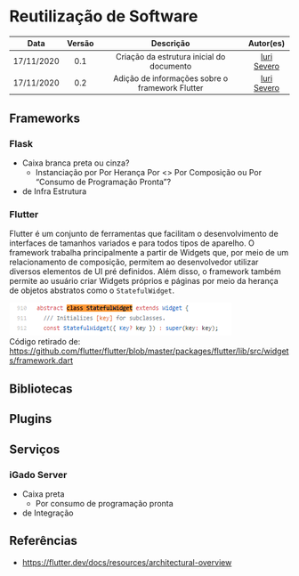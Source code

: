 # Reutilização de Software

|    Data    | Versão |                Descrição                |                     Autor(es)                     |
| :--------: | :----: | :-------------------------------------: | :-------------------------------------------: |
| 17/11/2020 | 0.1 | Criação da estrutura inicial do documento | [Iuri Severo](https://github.com/iurisevero) |
| 17/11/2020 | 0.2 | Adição de informações sobre o framework Flutter | [Iuri Severo](https://github.com/iurisevero) |

## Frameworks

### Flask
* Caixa branca preta ou cinza?
    * Instanciação por Por Herança Por <<Interfaces>> Por Composição ou Por “Consumo de Programação Pronta”?
* de Infra Estrutura

### Flutter

Flutter é um conjunto de ferramentas que facilitam o desenvolvimento de interfaces de tamanhos variados e para todos tipos de aparelho. O framework trabalha principalmente a partir de Widgets que, por meio de um relacionamento de composição, permitem ao desenvolvedor utilizar diversos elementos de UI pré definidos. Além disso, o framework também permite ao usuário criar Widgets próprios e páginas por meio da herança de objetos abstratos como o ```StatefulWidget```.

<img src="docs/Assets/Img/Project/SoftwareReuse/StatefulWidget.png"> <br />
Código retirado de: <https://github.com/flutter/flutter/blob/master/packages/flutter/lib/src/widgets/framework.dart>

## Bibliotecas

## Plugins

## Serviços

### iGado Server
* Caixa preta
    * Por consumo de programação pronta
* de Integração

## Referências
* https://flutter.dev/docs/resources/architectural-overview